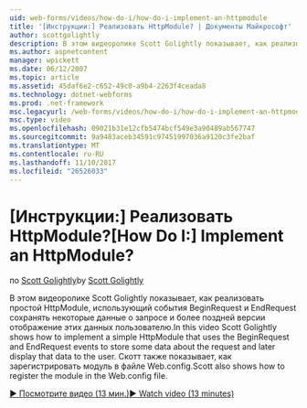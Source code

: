 ```yaml
---
uid: web-forms/videos/how-do-i/how-do-i-implement-an-httpmodule
title: '[Инструкции:] Реализовать HttpModule? | Документы Майкрософт'
author: scottgolightly
description: В этом видеоролике Scott Golightly показывает, как реализовать простой HttpModule, использующий события BeginRequest и EndRequest сохранять некоторые данные о запрос...
ms.author: aspnetcontent
manager: wpickett
ms.date: 06/12/2007
ms.topic: article
ms.assetid: 45daf6e2-c652-49c0-a9b4-2263f4ceada8
ms.technology: dotnet-webforms
ms.prod: .net-framework
msc.legacyurl: /web-forms/videos/how-do-i/how-do-i-implement-an-httpmodule
msc.type: video
ms.openlocfilehash: 09021b31e12cfb5474bcf549e3a90489ab567747
ms.sourcegitcommit: 9a9483aceb34591c97451997036a9120c3fe2baf
ms.translationtype: MT
ms.contentlocale: ru-RU
ms.lasthandoff: 11/10/2017
ms.locfileid: "26526033"
---
```

<a name="how-do-i-implement-an-httpmodule"></a><span data-ttu-id="8d086-104">[Инструкции:] Реализовать HttpModule?</span><span class="sxs-lookup"><span data-stu-id="8d086-104">[How Do I:] Implement an HttpModule?</span></span>
====================
<span data-ttu-id="8d086-105">по [Scott Golightly](https://github.com/scottgolightly)</span><span class="sxs-lookup"><span data-stu-id="8d086-105">by [Scott Golightly](https://github.com/scottgolightly)</span></span>

<span data-ttu-id="8d086-106">В этом видеоролике Scott Golightly показывает, как реализовать простой HttpModule, использующий события BeginRequest и EndRequest сохранять некоторые данные о запросе и более поздней версии отображение этих данных пользователю.</span><span class="sxs-lookup"><span data-stu-id="8d086-106">In this video Scott Golightly shows how to implement a simple HttpModule that uses the BeginRequest and EndRequest events to store some data about the request and later display that data to the user.</span></span> <span data-ttu-id="8d086-107">Скотт также показывает, как зарегистрировать модуль в файле Web.config.</span><span class="sxs-lookup"><span data-stu-id="8d086-107">Scott also shows how to register the module in the Web.config file.</span></span>

[<span data-ttu-id="8d086-108">&#9654; Посмотрите видео (13 мин.)</span><span class="sxs-lookup"><span data-stu-id="8d086-108">&#9654; Watch video (13 minutes)</span></span>](https://channel9.msdn.com/Blogs/ASP-NET-Site-Videos/how-do-i-implement-an-httpmodule)

